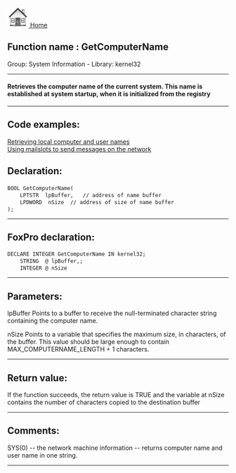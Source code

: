 [<img src="../../images/home.png"> Home ](https://github.com/VFPX/Win32API)  

## Function name : GetComputerName
Group: System Information - Library: kernel32    
***  


#### Retrieves the computer name of the current system. This name is established at system startup, when it is initialized from the registry
***  


## Code examples:
[Retrieving local computer and user names](../../samples/sample_041.md)  
[Using mailslots to send messages on the network](../../samples/sample_269.md)  

## Declaration:
```foxpro  
BOOL GetComputerName(
	LPTSTR  lpBuffer,	// address of name buffer
	LPDWORD  nSize 	// address of size of name buffer
);  
```  
***  


## FoxPro declaration:
```foxpro  
DECLARE INTEGER GetComputerName IN kernel32;
	STRING  @ lpBuffer,;
	INTEGER @ nSize  
```  
***  


## Parameters:
lpBuffer
Points to a buffer to receive the null-terminated character string containing the computer name. 

nSize
Points to a variable that specifies the maximum size, in characters, of the buffer. This value should be large enough to contain MAX_COMPUTERNAME_LENGTH + 1 characters.  
***  


## Return value:
If the function succeeds, the return value is TRUE and the variable at nSize contains the number of characters copied to the destination buffer  
***  


## Comments:
SYS(0) -- the network machine information -- returns computer name and user name in one string.  
  
***  

